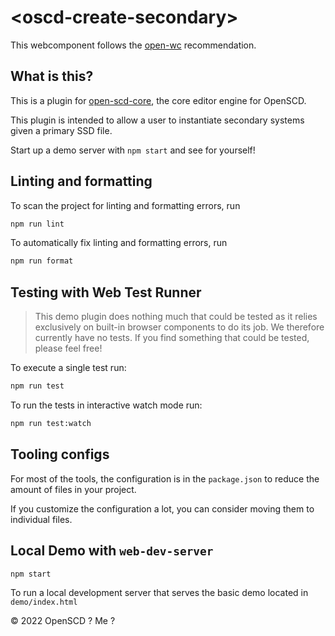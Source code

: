 # \<oscd-create-secondary>

This webcomponent follows the [open-wc](https://github.com/open-wc/open-wc) recommendation.

## What is this?

This is a plugin for [open-scd-core](https://github.com/openscd/open-scd-core#readme), the core editor engine for OpenSCD.

This plugin is intended to allow a user to instantiate secondary systems given a primary SSD file.

Start up a demo server with `npm start` and see for yourself!

## Linting and formatting

To scan the project for linting and formatting errors, run

```bash
npm run lint
```

To automatically fix linting and formatting errors, run

```bash
npm run format
```

## Testing with Web Test Runner

> This demo plugin does nothing much that could be tested as it relies exclusively on built-in browser components to do its job. We therefore currently have no tests. If you find something that could be tested, please feel free!

To execute a single test run:

```bash
npm run test
```

To run the tests in interactive watch mode run:

```bash
npm run test:watch
```

## Tooling configs

For most of the tools, the configuration is in the `package.json` to reduce the amount of files in your project.

If you customize the configuration a lot, you can consider moving them to individual files.

## Local Demo with `web-dev-server`

```bash
npm start
```

To run a local development server that serves the basic demo located in `demo/index.html`

&copy; 2022 OpenSCD ? Me ?
